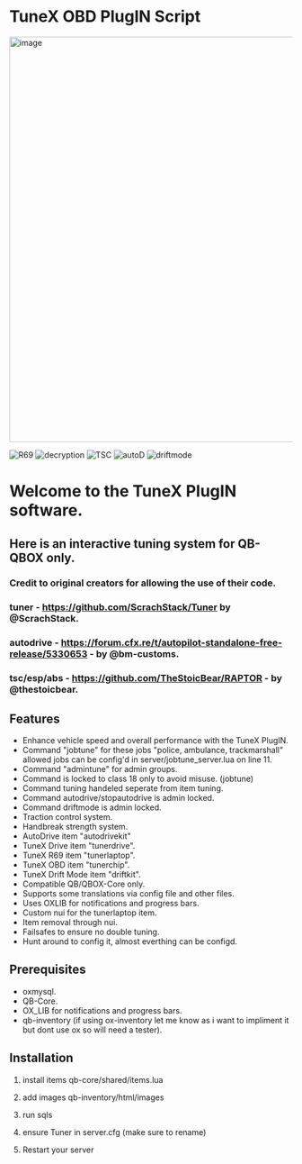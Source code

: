 # TuneX OBD PlugIN Script

<img width="1280" height="720" alt="image" src="https://github.com/user-attachments/assets/512d0ab2-c9fc-4bf0-8976-a70882d31ce3" />

![R69](https://github.com/user-attachments/assets/28efd336-850f-486a-8ffe-3f60b8c4b8be)
![decryption](https://github.com/user-attachments/assets/2246cde3-06eb-4bfb-901a-8c932b2abdb7)
![TSC](https://github.com/user-attachments/assets/a0f19f4d-2d97-4d91-9fdb-6c7b7f2f5f72)
![autoD](https://github.com/user-attachments/assets/7384335c-5a72-41bb-abba-660eedb520b9)
![driftmode](https://github.com/user-attachments/assets/44429278-e19e-4b44-ae64-615affcc85b0)



# Welcome to the TuneX PlugIN software.
## Here is an interactive tuning system for QB-QBOX only.



### Credit to original creators for allowing the use of their code.
### tuner - https://github.com/ScrachStack/Tuner by @ScrachStack.
### autodrive - https://forum.cfx.re/t/autopilot-standalone-free-release/5330653 - by @bm-customs.
### tsc/esp/abs - https://github.com/TheStoicBear/RAPTOR - by @thestoicbear.



## Features
- Enhance vehicle speed and overall performance with the TuneX PlugIN.
- Command "jobtune" for these jobs "police, ambulance, trackmarshall" allowed jobs can be config'd in server/jobtune_server.lua on line 11.
- Command "admintune" for admin groups.
- Command is locked to class 18 only to avoid misuse. (jobtune)
- Command tuning handeled seperate from item tuning.
- Command autodrive/stopautodrive is admin locked.
- Command driftmode is admin locked.
- Traction control system.
- Handbreak strength system.
- AutoDrive item "autodrivekit"
- TuneX Drive item "tunerdrive".
- TuneX R69 item "tunerlaptop".
- TuneX OBD item "tunerchip".
- TuneX Drift Mode item "driftkit".
- Compatible QB/QBOX-Core only.
- Supports some translations via config file and other files.
- Uses OXLIB for notifications and progress bars.
- Custom nui for the tunerlaptop item.
- Item removal through nui.
- Failsafes to ensure no double tuning.
- Hunt around to config it, almost everthing can be configd.



## Prerequisites
- oxmysql.
- QB-Core.
- OX_LIB for notifications and progress bars.
- qb-inventory (if using ox-inventory let me know as i want to impliment it but dont use ox so will need a tester).



## Installation
1) install items qb-core/shared/items.lua

2) add images qb-inventory/html/images

3) run sqls

4) ensure Tuner in server.cfg (make sure to rename)

5) Restart your server
